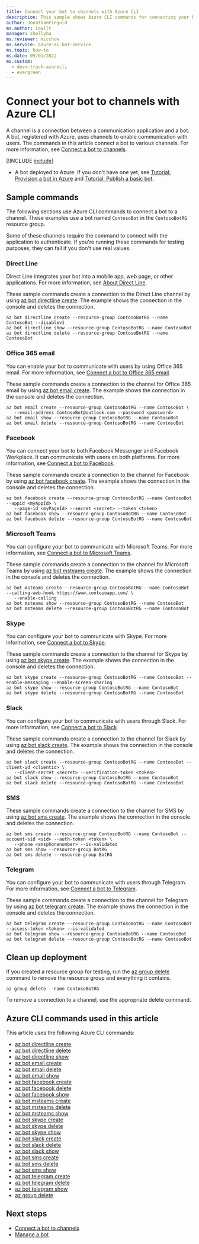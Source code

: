```yaml
---
title: Connect your bot to channels with Azure CLI
description: This sample shows Azure CLI commands for connecting your bot to a communication application, such as email or Facebook.
author: JonathanFingold
ms.author: iawilt
manager: shellyha
ms.reviewer: micchow
ms.service: azure-ai-bot-service
ms.topic: how-to
ms.date: 09/01/2022
ms.custom:
  - devx-track-azurecli
  - evergreen
---
```


# Connect your bot to channels with Azure CLI

A channel is a connection between a communication application and a bot. A bot, registered with Azure, uses channels to enable communication with users. The commands in this article connect a bot to various channels. For more information, see [Connect a bot to channels](bot-service-manage-channels.md).

[!INCLUDE [include](~/../articles/reusable-content/azure-cli/azure-cli-prepare-your-environment.md)]

- A bot deployed to Azure. If you don't have one yet, see [Tutorial: Provision a bot in Azure](tutorial-provision-a-bot.md) and [Tutorial: Publish a basic bot](tutorial-publish-a-bot.md).

## Sample commands

The following sections use Azure CLI commands to connect a bot to a channel. These examples use a bot named `ContosoBot` in the `ContosoBotRG` resource group.

Some of these channels require the command to connect with the application to authenticate. If you're running these commands for testing purposes, they can fail if you don't use real values.

### Direct Line

Direct Line integrates your bot into a mobile app, web page, or other applications. For more information, see [About Direct Line](bot-service-channel-directline.md).

These sample commands create a connection to the Direct Line channel by using [az bot directline create](/cli/azure/bot/directline#az-bot-directline-create). The example shows the connection in the console and deletes the connection.

```azurecli
az bot directline create --resource-group ContosoBotRG --name ContosoBot --disablev1
az bot directline show --resource-group ContosoBotRG --name ContosoBot
az bot directline delete --resource-group ContosoBotRG --name ContosoBot
```

### Office 365 email

You can enable your bot to communicate with users by using Office 365 email. For more information, see [Connect a bot to Office 365 email](bot-service-channel-connect-email.md).

These sample commands create a connection to the channel for Office 365 email by using [az bot email create](/cli/azure/bot/email#az-bot-email-create). The example shows the connection in the console and deletes the connection.

```azurecli
az bot email create --resource-group ContosoBotRG --name ContosoBot \
   --email-address ContosoBot@outlook.com --password <password>
az bot email show --resource-group ContosoBotRG --name ContosoBot
az bot email delete --resource-group ContosoBotRG --name ContosoBot
```

### Facebook

You can connect your bot to both Facebook Messenger and Facebook Workplace. It can communicate with users on both platforms. For more information, see [Connect a bot to Facebook](bot-service-channel-connect-facebook.md).

These sample commands create a connection to the channel for Facebook by using [az bot facebook create](/cli/azure/bot/facebook#az-bot-facebook-create). The example shows the connection in the console and deletes the connection.

```azurecli
az bot facebook create --resource-group ContosoBotRG --name ContosoBot --appid <myAppId> \
   --page-id <myPageId> --secret <secret> --token <token>
az bot facebook show --resource-group ContosoBotRG --name ContosoBot
az bot facebook delete --resource-group ContosoBotRG --name ContosoBot 
```

### Microsoft Teams

You can configure your bot to communicate with Microsoft Teams. For more information, see [Connect a bot to Microsoft Teams](channel-connect-teams.md).

These sample commands create a connection to the channel for Microsoft Teams by using [az bot msteams create](/cli/azure/bot/msteams#az-bot-msteams-create). The example shows the connection in the console and deletes the connection.

```azurecli
az bot msteams create --resource-group ContosoBotRG --name ContosoBot --calling-web-hook https://www.contosoapp.com/ \
   --enable-calling 
az bot msteams show --resource-group ContosoBotRG --name ContosoBot 
az bot msteams delete --resource-group ContosoBotRG --name ContosoBot
```

### Skype

You can configure your bot to communicate with Skype. For more information, see [Connect a bot to Skype](bot-service-channel-connect-skype.md).

These sample commands create a connection to the channel for Skype by using [az bot skype create](/cli/azure/bot/skype#az-bot-skype-create). The example shows the connection in the console and deletes the connection.

```azurecli
az bot skype create --resource-group ContosoBotRG --name ContosoBot --enable-messaging --enable-screen-sharing
az bot skype show --resource-group ContosoBotRG --name ContosoBot 
az bot skype delete --resource-group ContosoBotRG --name ContosoBot
```

### Slack

You can configure your bot to communicate with users through Slack. For more information, see [Connect a bot to Slack](bot-service-channel-connect-slack.md).

These sample commands create a connection to the channel for Slack by using [az bot slack create](/cli/azure/bot/slack#az-bot-slack-create). The example shows the connection in the console and deletes the connection.

```azurecli
az bot slack create --resource-group ContosoBotRG --name ContosoBot --client-id <clientid> \
   --client-secret <secret> --verification-token <token>
az bot slack show --resource-group ContosoBotRG --name ContosoBot
az bot slack delete --resource-group ContosoBotRG --name ContosoBot
```

### SMS

These sample commands create a connection to the channel for SMS by using [az bot sms create](/cli/azure/bot/sms#az-bot-sms-create). The example shows the connection in the console and deletes the connection.

```azurecli
az bot sms create --resource-group ContosoBotRG --name ContosoBot --account-sid <sid> --auth-token <token> \
   --phone <smsphonenumber> --is-validated
az bot sms show --resource-group BotRG
az bot sms delete --resource-group BotRG
```

### Telegram

You can configure your bot to communicate with users through Telegram. For more information, see [Connect a bot to Telegram](bot-service-channel-connect-telegram.md).

These sample commands create a connection to the channel for Telegram by using [az bot telegram create](/cli/azure/bot/telegram#az-bot-telegram-create). The example shows the connection in the console and deletes the connection.

```azurecli
az bot telegram create --resource-group ContosoBotRG --name ContosoBot --access-token <token> --is-validated
az bot telegram show --resource-group ContosoBotRG --name ContosoBot 
az bot telegram delete --resource-group ContosoBotRG --name ContosoBot 
```

## Clean up deployment

If you created a resource group for testing, run the [az group delete](/cli/azure/group#az-group-delete) command to remove the resource group and everything it contains.

```azurecli
az group delete --name ContosoBotRG
```

To remove a connection to a channel, use the appropriate delete command.

## Azure CLI commands used in this article

This article uses the following Azure CLI commands:

- [az bot directline create](/cli/azure/bot/directline#az-bot-directline-create)
- [az bot directline delete](/cli/azure/bot/directline#az-bot-directline-delete)
- [az bot directline show](/cli/azure/bot/directline#az-bot-directline-show)
- [az bot email create](/cli/azure/bot/email#az-bot-email-create)
- [az bot email delete](/cli/azure/bot/email#az-bot-email-delete)
- [az bot email show](/cli/azure/bot/email#az-bot-email-show)
- [az bot facebook create](/cli/azure/bot/facebook#az-bot-facebook-create)
- [az bot facebook delete](/cli/azure/bot/facebook#az-bot-facebook-delete)
- [az bot facebook show](/cli/azure/bot/facebook#az-bot-facebook-show)
- [az bot msteams create](/cli/azure/bot/msteams#az-bot-msteams-create)
- [az bot msteams delete](/cli/azure/bot/msteams#az-bot-msteams-delete)
- [az bot msteams show](/cli/azure/bot/msteams#az-bot-msteams-show)
- [az bot skype create](/cli/azure/bot/skype#az-bot-skype-create)
- [az bot skype delete](/cli/azure/bot/skype#az-bot-skype-delete)
- [az bot skype show](/cli/azure/bot/skype#az-bot-skype-show)
- [az bot slack create](/cli/azure/bot/slack#az-bot-slack-create)
- [az bot slack delete](/cli/azure/bot/slack#az-bot-slack-delete)
- [az bot slack show](/cli/azure/bot/slack#az-bot-slack-show)
- [az bot sms create](/cli/azure/bot/sms#az-bot-sms-create)
- [az bot sms delete](/cli/azure/bot/sms#az-bot-sms-delete)
- [az bot sms show](/cli/azure/bot/sms#az-bot-sms-show)
- [az bot telegram create](/cli/azure/bot/telegram#az-bot-telegram-create)
- [az bot telegram delete](/cli/azure/bot/telegram#az-bot-telegram-delete)
- [az bot telegram show](/cli/azure/bot/telegram#az-bot-telegram-show)
- [az group delete](/cli/azure/group#az-group-delete)

## Next steps

- [Connect a bot to channels](bot-service-manage-channels.md)
- [Manage a bot](bot-service-manage-overview.md)
